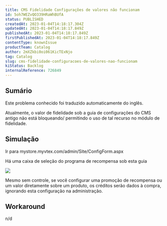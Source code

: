 ```yaml
---
title: CMS Fidelidade Configurações de valores não funcionam
id: 5oh7WEZvQO339HRaWhBUfA
status: PUBLISHED
createdAt: 2023-01-04T14:18:17.304Z
updatedAt: 2023-01-04T14:18:17.849Z
publishedAt: 2023-01-04T14:18:17.849Z
firstPublishedAt: 2023-01-04T14:18:17.849Z
contentType: knownIssue
productTeam: Catalog
author: 2mXZkbi0oi061KicTExNjo
tag: Catalog
slug: cms-fidelidade-configuracoes-de-valores-nao-funcionam
kiStatus: Backlog
internalReference: 726849
---
```


## Sumário

<div class="alert alert-info">
  <p>Este problema conhecido foi traduzido automaticamente do inglês.</p>
</div>



Atualmente, o valor de fidelidade sob a guia de configurações do CMS antigo não está bloqueando/ permitindo o uso de tal recurso no módulo de fidelidade.




##

## Simulação


Ir para mystore.myvtex.com/admin/Site/ConfigForm.aspx

Há uma caixa de seleção do programa de recompensa sob esta guia

 ![](https://vtexhelp.zendesk.com/attachments/token/YrxEGPufx4nulpDiecqhCqlnC/?name=image.png)

Mesmo sem controle, se você configurar uma promoção de recompensa ou um valor diretamente sobre um produto, os créditos serão dados à compra, ignorando esta configuração na administração.




##

## Workaround


n/d




